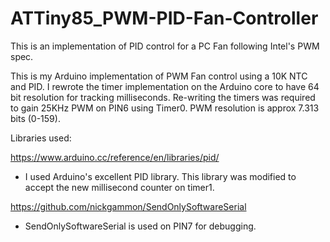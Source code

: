 # ATTiny85_PWM-PID-Fan-Controller
This is an implementation of PID control for a PC Fan following Intel's PWM spec.

This is my Arduino implementation of PWM Fan control using a 10K NTC and PID. I rewrote the timer implementation on the Arduino core to have 64 bit resolution for tracking milliseconds. Re-writing the timers was required to gain 25KHz PWM on PIN6 using Timer0. PWM resolution is approx 7.313 bits (0-159).

Libraries used:

https://www.arduino.cc/reference/en/libraries/pid/ 
 - I used Arduino's excellent PID library. This library was modified to accept the new millisecond counter on timer1.

https://github.com/nickgammon/SendOnlySoftwareSerial 
  - SendOnlySoftwareSerial is used on PIN7 for debugging.

